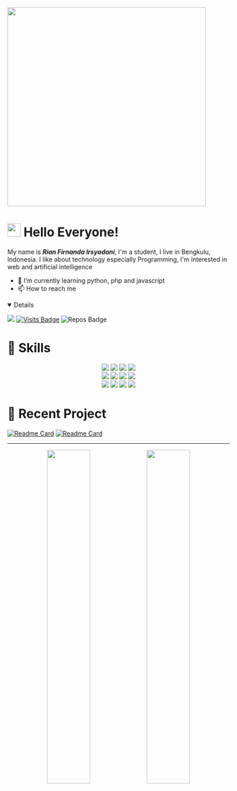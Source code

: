 
<img src="yy.png" width="450">

<h1>
  <img src="https://github.com/TheDudeThatCode/TheDudeThatCode/blob/master/Assets/Hi.gif?raw=true" width="30"> Hello Everyone!
</h1>

<p>My name is <b><i>Rian Firnanda Irsyadani</i></b>, I'm a student, I live in Bengkulu, Indonesia. I like about technology especially Programming, I'm interested in web and artificial intelligence</p>

- 🌱 I’m currently learning python, php and javascript
- 📫 How to reach me

<details open>


<p align = "center">
  


[<img src = "https://img.shields.io/badge/instagram-%23E4405F.svg?&style=for-the-badge&logo=instagram&logoColor=white">](https://www.instagram.com/rianfirnandaa_/)
[![Visits Badge](https://badges.pufler.dev/visits/Rianfirnanda/Rianfirnanda?style=for-the-badge&color=blue)](https://github.com/Rianfirnanda/Rianfirnanda)
![Repos Badge](https://badges.pufler.dev/repos/Rianfirnanda?style=for-the-badge&color=red)

</p>

</details>

<h1>
   📖 Skills
</h1>

<p align="center">
  <img src="https://img.shields.io/badge/HTML5-E34F26?style=for-the-badge&logo=html5&logoColor=white"> <img src="https://img.shields.io/badge/CSS3-1572B6?style=for-the-badge&logo=css3&logoColor=white"> <img src="https://img.shields.io/badge/JavaScript-323330?style=for-the-badge&logo=javascript&logoColor=F7DF1E"> <img src="https://img.shields.io/badge/PHP-777BB4?style=for-the-badge&logo=php&logoColor=white"><br>
  <img src="https://img.shields.io/badge/MySQL-005C84?style=for-the-badge&logo=mysql&logoColor=white"> <img src="https://img.shields.io/badge/Bootstrap-563D7C?style=for-the-badge&logo=bootstrap&logoColor=white"> <img src="https://img.shields.io/badge/Laravel-FF2D20?style=for-the-badge&logo=laravel&logoColor=white"> <img src="https://img.shields.io/badge/Composer-885630?style=for-the-badge&logo=Composer&logoColor=white"><br>
  <img src="https://img.shields.io/badge/npm-CB3837?style=for-the-badge&logo=npm&logoColor=white"> <img src="https://img.shields.io/badge/GIT-E44C30?style=for-the-badge&logo=git&logoColor=white"> <img src="https://img.shields.io/badge/GitHub-100000?style=for-the-badge&logo=github&logoColor=white"> <img src="https://img.shields.io/badge/Visual_Studio_Code-0078D4?style=for-the-badge&logo=visual%20studio%20code&logoColor=white">
</p>

<h1>
   📃 Recent Project
</h1>

[![Readme Card](https://github-readme-stats.vercel.app/api/pin/?username=Rianfirnanda&repo=telegram-anonymous-chat)](https://github.com/Rianfirnanda/telegram-anonymous-chat)
[![Readme Card](https://github-readme-stats.vercel.app/api/pin/?username=Rianfirnanda&repo=prank-cewe)](https://github.com/Rianfirnanda/prank-cewe)


<hr>

<p align = "center">
 <img width="44%" src="https://github-readme-stats.vercel.app/api?username=rianfirnanda&&show_icons=true&title_color=79ff97&icon_color=63a2ff&text_color=ffffff&bg_color=151515&hide=contribs"/>
<img width="44%" src="https://github-readme-stats.vercel.app/api/top-langs/?username=rianfirnanda&title_color=79ff97&icon_color=63a2ff&text_color=ffffff&bg_color=151515&hide=css%2Chtml&layout=compact" /></p>


